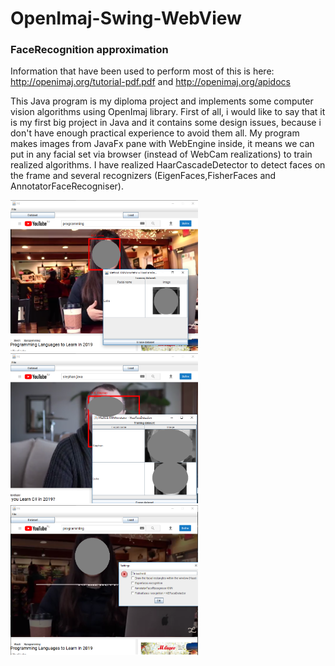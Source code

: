 # OpenImaj-Swing-WebView
### FaceRecognition approximation

Information that have been used to perform most of this is here: http://openimaj.org/tutorial-pdf.pdf and http://openimaj.org/apidocs

This Java program is my diploma project and implements some computer vision algorithms using OpenImaj library.
First of all, i would like to say that it is my first big project in Java and it contains some design issues, because i don't have enough practical experience to avoid them all.
My program makes images from JavaFx pane with WebEngine inside, it means we can put in any facial set via browser (instead of WebCam realizations) to train realized algorithms.
I have realized HaarCascadeDetector to detect faces on the frame and several recognizers (EigenFaces,FisherFaces and AnnotatorFaceRecogniser).

<img src="/img/KNN.png" width="300"> <img src="/img/dataset.png" width="300"> <img src="/img/settings.png" width="300">

